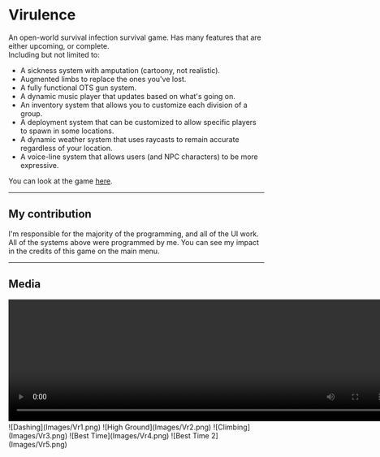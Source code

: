 # Virulence
An open-world survival infection survival game.
Has many features that are either upcoming, or complete.<br>
Including but not limited to:

- A sickness system with amputation (cartoony, not realistic).
- Augmented limbs to replace the ones you've lost.
- A fully functional OTS gun system.
- A dynamic music player that updates based on what's going on.
- An inventory system that allows you to customize each division of a group.
- A deployment system that can be customized to allow specific players to spawn in some locations.
- A dynamic weather system that uses raycasts to remain accurate regardless of your location.
- A voice-line system that allows users (and NPC characters) to be more expressive.

You can look at the game [here](https://www.roblox.com/games/14078801168/SC-Training-Facilities).

----
## My contribution
I'm responsible for the majority of the programming, and all of the UI work.
All of the systems above were programmed by me.
You can see my impact in the credits of this game on the main menu.

----
## Media

<video width="755" height="240" controls>
  <source src="https://i.gyazo.com/cfdffc29d498434e90596d913c52c41a.mp4" type="video/mp4">
  Your browser does not support the video tag.
</video>
![Dashing](Images/Vr1.png)
![High Ground](Images/Vr2.png)
![Climbing](Images/Vr3.png)
![Best Time](Images/Vr4.png)
![Best Time 2](Images/Vr5.png)